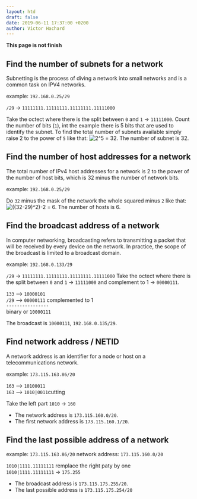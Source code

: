 ```yaml
---
layout: htd
draft: false
date: 2019-06-11 17:37:00 +0200
author: Victor Hachard
---
```


**This page is not finish**

## Find the number of subnets for a network

Subnetting is the process of diving a network into small networks and is a common task on IPV4 networks.

example: `192.168.0.25/29`

`/29` -> `11111111.11111111.11111111.11111000`

Take the octect where there is the split between `0` and `1` -> `11111000`. Count the number of bits (`1`), int the example there is 5 bits that are used to identify the subnet. To find the total number of subnets available simply raise 2 to the power of `5` like that: <img src="https://tex.s2cms.ru/svg/2%5E5" alt="2^5" /> = 32. The number of subnet is 32.

## Find the number of host addresses for a network

The total number of IPv4 host addresses for a network is 2 to the power of the number of host bits, which is 32 minus the number of network bits.

example: `192.168.0.25/29`

Do `32` minus the mask of the network the whole squared minus `2` like that: <img src="https://tex.s2cms.ru/svg/((32-29)%5E2)-2" alt="((32-29)^2)-2" /> = 6. The number of hosts is 6.

## Find the broadcast address of a network

In computer networking, broadcasting refers to transmitting a packet that will be received by every device on the network. In practice, the scope of the broadcast is limited to a broadcast domain.

example: `192.168.0.133/29`

`/29` -> `11111111.11111111.11111111.11111000`
Take the octect where there is the split between `0` and `1` -> `11111000` and complement to 1 -> `00000111`.

`133` --> `10000101`<br/>
`/29` --> `00000111` complemented to 1<br/>
`----------------`<br/>
binary or `10000111`

The broadcast is `10000111`, `192.168.0.135/29`.

## Find network address / NETID

A network address is an identifier for a node or host on a telecommunications network.

example: `173.115.163.86/20`

`163` --> `10100011`<br/>
`163` --> `1010|0011`cutting<br/>

Take the left part `1010` -> `160`<br/>

- The network address is `173.115.160.0/20`.
- The first network address is `173.115.160.1/20`.

## Find the last possible address of a network

example: `173.115.163.86/20`
network address: `173.115.160.0/20`

`1010|1111.11111111` remplace the right paty by one<br/>
`1010|1111.11111111` -> `175.255`<br/>

- The broadcast address is `173.115.175.255/20`.
- The last possible address is `173.115.175.254/20`
